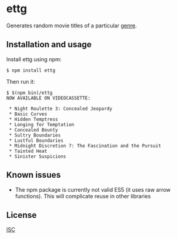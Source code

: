 # ettg

Generates random movie titles of a particular [genre](https://en.wikipedia.org/wiki/Erotic_thriller).

## Installation and usage
Install ettg using npm:

```
$ npm install ettg
```

Then run it:
```
$ $(npm bin)/ettg
NOW AVAILABLE ON VIDEOCASSETTE:

 * Night Roulette 3: Concealed Jeopardy
 * Basic Curves
 * Hidden Temptress
 * Longing for Temptation
 * Concealed Bounty
 * Sultry Boundaries
 * Lustful Boundaries
 * Midnight Discretion 7: The Fascination and the Pursuit
 * Tainted Heat
 * Sinister Suspicions
```

## Known issues
* The npm package is currently not valid ES5 (it uses raw arrow functions).
  This will complicate reuse in other libraries

## License
[ISC](https://en.wikipedia.org/wiki/ISC_license)

